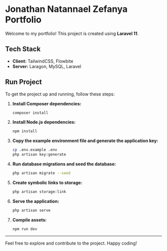 # Jonathan Natannael Zefanya Portfolio

Welcome to my portfolio! This project is created using **Laravel 11**.

## Tech Stack
- **Client:** TailwindCSS, Flowbite
- **Server:** Laragon, MySQL, Laravel

## Run Project
To get the project up and running, follow these steps:

1. **Install Composer dependencies:**
    ```sh
    composer install
    ```

2. **Install Node.js dependencies:**
    ```sh
    npm install
    ```

3. **Copy the example environment file and generate the application key:**
    ```sh
    cp .env.example .env
    php artisan key:generate
    ```

4. **Run database migrations and seed the database:**
    ```sh
    php artisan migrate --seed
    ```

5. **Create symbolic links to storage:**
    ```sh
    php artisan storage:link
    ```

6. **Serve the application:**
    ```sh
    php artisan serve
    ```

7. **Compile assets:**
    ```sh
    npm run dev
    ```

---

Feel free to explore and contribute to the project. Happy coding!